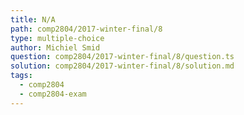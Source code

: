 ```yaml
---
title: N/A
path: comp2804/2017-winter-final/8
type: multiple-choice
author: Michiel Smid
question: comp2804/2017-winter-final/8/question.ts
solution: comp2804/2017-winter-final/8/solution.md
tags:
  - comp2804
  - comp2804-exam
---
```

